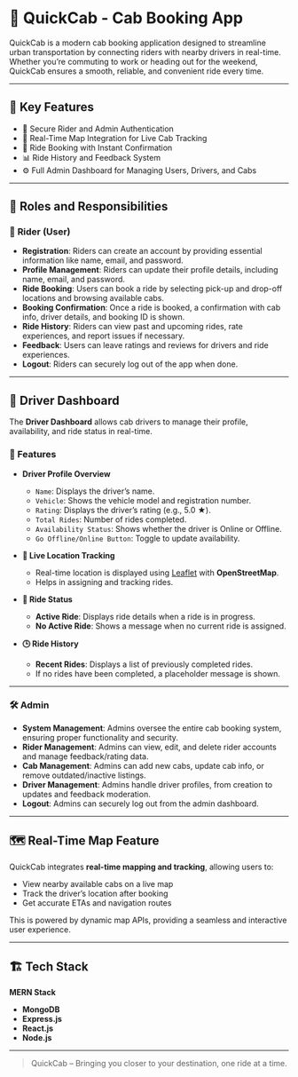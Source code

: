 # 🚖 QuickCab - Cab Booking App

QuickCab is a modern cab booking application designed to streamline urban transportation by connecting riders with nearby drivers in real-time. Whether you’re commuting to work or heading out for the weekend, QuickCab ensures a smooth, reliable, and convenient ride every time.

---

## 🌟 Key Features

- 🔐 Secure Rider and Admin Authentication  
- 📍 Real-Time Map Integration for Live Cab Tracking  
- 📅 Ride Booking with Instant Confirmation  
- 📊 Ride History and Feedback System  
- ⚙️ Full Admin Dashboard for Managing Users, Drivers, and Cabs  

---

## 👥 Roles and Responsibilities

### 👤 **Rider (User)**

- **Registration**: Riders can create an account by providing essential information like name, email, and password.  
- **Profile Management**: Riders can update their profile details, including name, email, and password.  
- **Ride Booking**: Users can book a ride by selecting pick-up and drop-off locations and browsing available cabs.  
- **Booking Confirmation**: Once a ride is booked, a confirmation with cab info, driver details, and booking ID is shown.  
- **Ride History**: Riders can view past and upcoming rides, rate experiences, and report issues if necessary.  
- **Feedback**: Users can leave ratings and reviews for drivers and ride experiences.  
- **Logout**: Riders can securely log out of the app when done.  

---

## 🚖 Driver Dashboard

The **Driver Dashboard** allows cab drivers to manage their profile, availability, and ride status in real-time.

### 🔹 Features

- **Driver Profile Overview**
  - `Name`: Displays the driver’s name.
  - `Vehicle`: Shows the vehicle model and registration number.
  - `Rating`: Displays the driver’s rating (e.g., 5.0 ★).
  - `Total Rides`: Number of rides completed.
  - `Availability Status`: Shows whether the driver is Online or Offline.
  - `Go Offline/Online Button`: Toggle to update availability.

- **📍 Live Location Tracking**
  - Real-time location is displayed using [Leaflet](https://leafletjs.com/) with **OpenStreetMap**.
  - Helps in assigning and tracking rides.

- **🚗 Ride Status**
  - **Active Ride**: Displays ride details when a ride is in progress.
  - **No Active Ride**: Shows a message when no current ride is assigned.

- **🕒 Ride History**
  - **Recent Rides**: Displays a list of previously completed rides.
  - If no rides have been completed, a placeholder message is shown.

---


### 🛠️ **Admin**

- **System Management**: Admins oversee the entire cab booking system, ensuring proper functionality and security.  
- **Rider Management**: Admins can view, edit, and delete rider accounts and manage feedback/rating data.  
- **Cab Management**: Admins can add new cabs, update cab info, or remove outdated/inactive listings.  
- **Driver Management**: Admins handle driver profiles, from creation to updates and feedback moderation.  
- **Logout**: Admins can securely log out from the admin dashboard.  

---

## 🗺️ Real-Time Map Feature

QuickCab integrates **real-time mapping and tracking**, allowing users to:

- View nearby available cabs on a live map  
- Track the driver’s location after booking  
- Get accurate ETAs and navigation routes  

This is powered by dynamic map APIs, providing a seamless and interactive user experience.

---

## 🏗️ Tech Stack

**MERN Stack**  
- **MongoDB**  
- **Express.js**  
- **React.js**  
- **Node.js**  

---

> QuickCab – Bringing you closer to your destination, one ride at a time.
